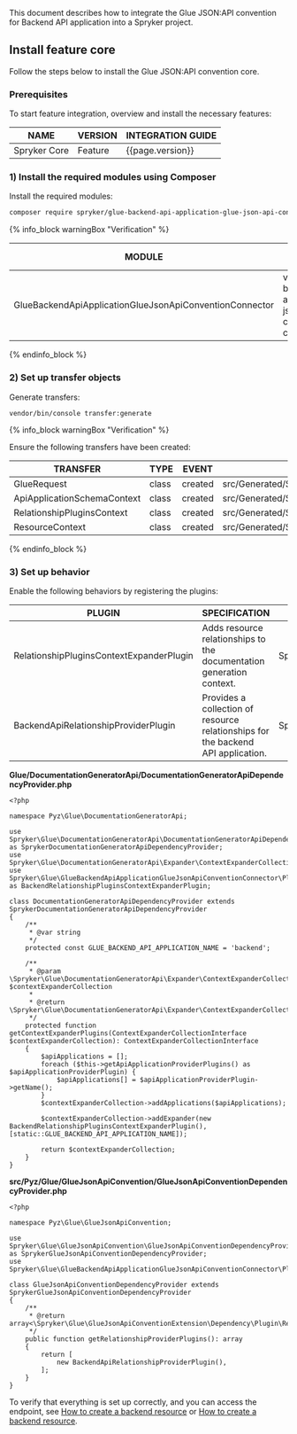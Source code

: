 


This document describes how to integrate the Glue JSON:API convention for Backend API application into a Spryker project.

## Install feature core

Follow the steps below to install the Glue JSON:API convention core.

### Prerequisites

To start feature integration, overview and install the necessary features:

| NAME          | VERSION   | INTEGRATION GUIDE  |
|---------------|-----------|--------------------|
| Spryker Core  | Feature   | {{page.version}}   |

### 1) Install the required modules using Composer

Install the required modules:

```bash
composer require spryker/glue-backend-api-application-glue-json-api-convention-connector:"^1.0.0" --update-with-dependencies
```

{% info_block warningBox "Verification" %}

| MODULE                                                  | EXPECTED DIRECTORY                                                             |
|---------------------------------------------------------|--------------------------------------------------------------------------------|
| GlueBackendApiApplicationGlueJsonApiConventionConnector | vendor/spryker/glue-backend-api-application-glue-json-api-convention-connector |

{% endinfo_block %}

### 2) Set up transfer objects

Generate transfers:

```
vendor/bin/console transfer:generate
```

{% info_block warningBox "Verification" %}

Ensure the following transfers have been created:

| TRANSFER                    | TYPE  | EVENT   | PATH                                                                  |
|-----------------------------|-------|---------|-----------------------------------------------------------------------|
| GlueRequest                 | class | created | src/Generated/Shared/Transfer/GlueRequestTransfer.php                 |
| ApiApplicationSchemaContext | class | created | src/Generated/Shared/Transfer/ApiApplicationSchemaContextTransfer.php |
| RelationshipPluginsContext  | class | created | src/Generated/Shared/Transfer/RelationshipPluginsContextTransfer.php  |
| ResourceContext             | class | created | src/Generated/Shared/Transfer/ResourceContextTransfer.php             |

{% endinfo_block %}

### 3) Set up behavior

Enable the following behaviors by registering the plugins:

| PLUGIN                                    | SPECIFICATION                                                                    | NAMESPACE                                                                                                 |
|-------------------------------------------|----------------------------------------------------------------------------------|-----------------------------------------------------------------------------------------------------------|
| RelationshipPluginsContextExpanderPlugin  | Adds resource relationships to the documentation generation context.             | Spryker\\Glue\\GlueBackendApiApplicationGlueJsonApiConventionConnector\\Plugin\\DocumentationGeneratorApi |
| BackendApiRelationshipProviderPlugin      | Provides a collection of resource relationships for the backend API application. | Spryker\\Glue\\GlueBackendApiApplicationGlueJsonApiConventionConnector\\Plugin\\GlueBackendApiApplication |

**Glue/DocumentationGeneratorApi/DocumentationGeneratorApiDependencyProvider.php**

```
<?php

namespace Pyz\Glue\DocumentationGeneratorApi;

use Spryker\Glue\DocumentationGeneratorApi\DocumentationGeneratorApiDependencyProvider as SprykerDocumentationGeneratorApiDependencyProvider;
use Spryker\Glue\DocumentationGeneratorApi\Expander\ContextExpanderCollectionInterface;
use Spryker\Glue\GlueBackendApiApplicationGlueJsonApiConventionConnector\Plugin\DocumentationGeneratorApi\RelationshipPluginsContextExpanderPlugin as BackendRelationshipPluginsContextExpanderPlugin;

class DocumentationGeneratorApiDependencyProvider extends SprykerDocumentationGeneratorApiDependencyProvider
{
    /**
     * @var string
     */
    protected const GLUE_BACKEND_API_APPLICATION_NAME = 'backend';

    /**
     * @param \Spryker\Glue\DocumentationGeneratorApi\Expander\ContextExpanderCollectionInterface $contextExpanderCollection
     *
     * @return \Spryker\Glue\DocumentationGeneratorApi\Expander\ContextExpanderCollectionInterface
     */
    protected function getContextExpanderPlugins(ContextExpanderCollectionInterface $contextExpanderCollection): ContextExpanderCollectionInterface
    {
        $apiApplications = [];
        foreach ($this->getApiApplicationProviderPlugins() as $apiApplicationProviderPlugin) {
            $apiApplications[] = $apiApplicationProviderPlugin->getName();
        }
        $contextExpanderCollection->addApplications($apiApplications);

        $contextExpanderCollection->addExpander(new BackendRelationshipPluginsContextExpanderPlugin(), [static::GLUE_BACKEND_API_APPLICATION_NAME]);

        return $contextExpanderCollection;
    }
}
```

**src/Pyz/Glue/GlueJsonApiConvention/GlueJsonApiConventionDependencyProvider.php**

```
<?php

namespace Pyz\Glue\GlueJsonApiConvention;

use Spryker\Glue\GlueJsonApiConvention\GlueJsonApiConventionDependencyProvider as SprykerGlueJsonApiConventionDependencyProvider;
use Spryker\Glue\GlueBackendApiApplicationGlueJsonApiConventionConnector\Plugin\GlueJsonApiConvention\BackendApiRelationshipProviderPlugin;

class GlueJsonApiConventionDependencyProvider extends SprykerGlueJsonApiConventionDependencyProvider
{
    /**
     * @return array<\Spryker\Glue\GlueJsonApiConventionExtension\Dependency\Plugin\RelationshipProviderPluginInterface>
     */
    public function getRelationshipProviderPlugins(): array
    {
        return [
            new BackendApiRelationshipProviderPlugin(),
        ];
    }
}
```

To verify that everything is set up correctly, and you can access the endpoint, see [How to create a backend resource](/docs/scos/dev/glue-api-guides/{{page.version}}/decoupled-glue-infrastructure/how-to-guides/routing/how-to-create-a-backend-resource.html) or [How to create a backend resource](/docs/scos/dev/glue-api-guides/{{page.version}}/decoupled-glue-infrastructure/how-to-guides/routing/how-to-create-a-backend-resource.html).
